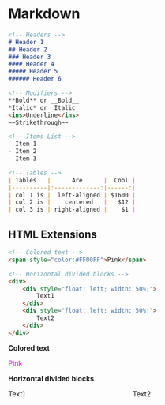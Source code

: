 # Markdown

```md
<!-- Headers -->
# Header 1
## Header 2
### Header 3
#### Header 4
##### Header 5
###### Header 6

<!-- Modifiers -->
**Bold** or __Bold__
*Italic* or _Italic_
<ins>Underline</ins>
~~Strikethrough~~

<!-- Items List -->
- Item 1
- Item 2
- Item 3

<!-- Tables -->
| Tables   |      Are      |  Cool |
|----------|:-------------:|------:|
| col 1 is |  left-aligned | $1600 |
| col 2 is |    centered   |   $12 |
| col 3 is | right-aligned |    $1 |
```

## HTML Extensions

```md
<!-- Colored text -->
<span style="color:#FF00FF">Pink</span>

<!-- Horizontal divided blocks -->
<div>
    <div style="float: left; width: 50%;">
        Text1
    </div>
    <div style="float: left; width: 50%;">
        Text2
    </div>
</div>
```

**Colored text**

<span style="color:#FF00FF">Pink</span>

**Horizontal divided blocks**
<div>
    <div style="float: left; width: 50%;">
        Text1
    </div>
    <div style="float: left; width: 50%;">
        Text2
    </div>
</div>
